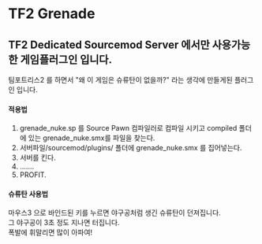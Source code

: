 # TF2 Grenade

## TF2 Dedicated Sourcemod Server 에서만 사용가능한 게임플러그인 입니다.  

팀포트리스2 를 하면서 "왜 이 게임은 슈류탄이 없을까?" 라는 생각에 만들게된 플러그인 입니다.  
  
#### 적용법  

 1. grenade_nuke.sp 를 Source Pawn 컴파일러로 컴파일 시키고 compiled 폴더에 있는 grenade_nuke.smx를 파일을 찾는다.  
 2. 서버파일/sourcemod/plugins/ 폴더에 grenade_nuke.smx 를 집어넣는다.
 3. 서버를 킨다.
 4. .......
 5. PROFIT.


#### 슈류탄 사용법  
마우스3 으로 바인드된 키를 누르면 야구공처럼 생긴 슈류탄이 던져집니다.  
그 야구공이 3초 정도 지나면 터집니다.  
폭발에 휘말리면 많이 아파여! 
